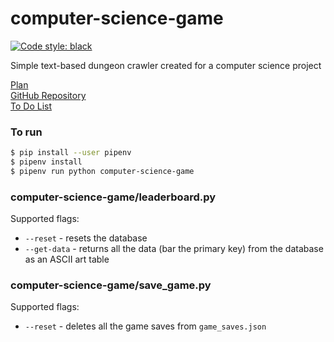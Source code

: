 # computer-science-game

[![Code style: black](https://img.shields.io/badge/code%20style-black-000000.svg)](https://github.com/psf/black)

Simple text-based dungeon crawler created for a computer science project

[Plan](https://github.com/matthew-occleshaw/computer-science-game/blob/master/game-plan.md)  
[GitHub Repository](https://github.com/matthew-occleshaw/computer-science-game "Github")  
[To Do List](https://github.com/matthew-occleshaw/computer-science-game/blob/master/game-plan.md)

### To run

```bash
$ pip install --user pipenv
$ pipenv install
$ pipenv run python computer-science-game
```

### computer-science-game/leaderboard.py

Supported flags:

- `--reset` - resets the database
- `--get-data` - returns all the data (bar the primary key) from the database as an ASCII art table

### computer-science-game/save_game.py

Supported flags:

- `--reset` - deletes all the game saves from `game_saves.json`

